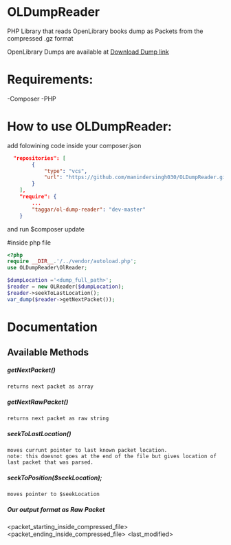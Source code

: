 # OLDumpReader
PHP Library that reads OpenLibrary books dump as Packets from the compressed .gz format

OpenLibrary Dumps are available at
[Download Dump link](https://openlibrary.org/developers/dumps)

# Requirements:
-Composer
-PHP
  
# How to use OLDumpReader:
  add folowining code inside your composer.json
```json  
  "repositories": [
        {
            "type": "vcs",
            "url": "https://github.com/manindersingh030/OLDumpReader.git"
        }
    ],
    "require": {
        ...
        "taggar/ol-dump-reader": "dev-master"
    }
````
and run $composer update

#inside php file
```php
<?php
require __DIR__.'/../vendor/autoload.php';
use OLDumpReader\OlReader;

$dumpLocation ='<dump_full_path>';
$reader = new OLReader($dumpLocation); 
$reader->seekToLastLocation();
var_dump($reader->getNextPacket());
```

# Documentation
## Available Methods
##### getNextPacket()
    returns next packet as array 
##### getNextRawPacket()
    returns next packet as raw string 
##### seekToLastLocation()
    moves currunt pointer to last known packet location.
    note: this doesnot goes at the end of the file but gives location of last packet that was parsed.
##### seekToPosition($seekLocation);
    moves pointer to $seekLocation
##### Our output format as Raw Packet
<packet_starting_inside_compressed_file> <packet_ending_inside_compressed_file> <type> <key> <revision> <last_modified> <json>
